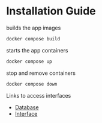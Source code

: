 # Installation Guide

builds the app images
```bash
docker compose build
```

starts the app containers
```bash
docker compose up
```

stop and remove containers
```bash
docker compose down
```

Links to access interfaces
- [Database](http://127.0.0.1:8080/?pgsql=library)  
- [Interface](http://127.0.0.1:5001)